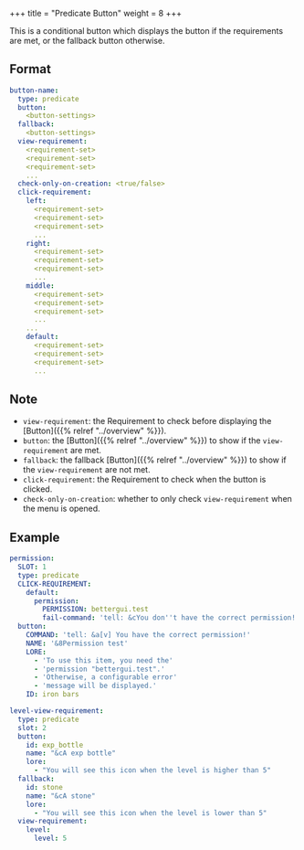 +++
title = "Predicate Button"
weight = 8
+++

This is a conditional button which displays the button if the requirements are met, or the fallback button otherwise.

## Format

```yaml
button-name:
  type: predicate
  button:
    <button-settings>
  fallback:
    <button-settings>
  view-requirement:
    <requirement-set>
    <requirement-set>
    <requirement-set>
    ...
  check-only-on-creation: <true/false>
  click-requirement:
    left:
      <requirement-set>
      <requirement-set>
      <requirement-set>
      ...
    right:
      <requirement-set>
      <requirement-set>
      <requirement-set>
      ...
    middle:
      <requirement-set>
      <requirement-set>
      <requirement-set>
      ...
    ...
    default:
      <requirement-set>
      <requirement-set>
      <requirement-set>
      ...
```

## Note

* `view-requirement`: the Requirement to check before displaying the [Button]({{% relref "../overview" %}}).
* `button`: the [Button]({{% relref "../overview" %}}) to show if the `view-requirement` are met.
* `fallback`: the fallback [Button]({{% relref "../overview" %}}) to show if the `view-requirement` are not met.
* `click-requirement`: the Requirement to check when the button is clicked.
* `check-only-on-creation`: whether to only check `view-requirement` when the menu is opened.

## Example

```yaml
permission:
  SLOT: 1
  type: predicate
  CLICK-REQUIREMENT:
    default:
      permission:
        PERMISSION: bettergui.test
        fail-command: 'tell: &cYou don''t have the correct permission!'
  button:
    COMMAND: 'tell: &a[v] You have the correct permission!'
    NAME: '&8Permission test'
    LORE:
      - 'To use this item, you need the'
      - 'permission "bettergui.test".'
      - 'Otherwise, a configurable error'
      - 'message will be displayed.'
    ID: iron bars
```

```yaml
level-view-requirement:
  type: predicate
  slot: 2
  button:
    id: exp_bottle
    name: "&cA exp bottle"
    lore:
      - "You will see this icon when the level is higher than 5"
  fallback:
    id: stone
    name: "&cA stone"
    lore:
      - "You will see this icon when the level is lower than 5"
  view-requirement:
    level:
      level: 5
```
